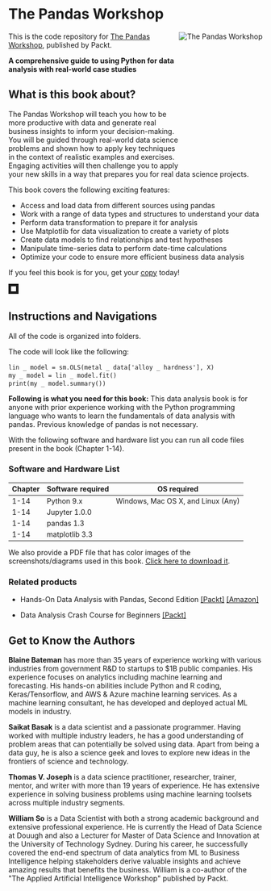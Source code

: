 # The Pandas Workshop

<a href="https://www.packtpub.com/product/the-pandas-workshop/9781800208933?utm_source=github&utm_medium=repository&utm_campaign=9781800208933"><img src="https://static.packt-cdn.com/products/9781800208933/cover/smaller" alt="The Pandas Workshop" height="256px" align="right"></a>

This is the code repository for [The Pandas Workshop](https://www.packtpub.com/product/the-pandas-workshop/9781800208933?utm_source=github&utm_medium=repository&utm_campaign=9781800208933), published by Packt.

**A comprehensive guide to using Python for data analysis with real-world case studies**

## What is this book about?
The Pandas Workshop will teach you how to be more productive with data and generate real business insights to inform your decision-making. You will be guided through real-world data science problems and shown how to apply key techniques in the context of realistic examples and exercises. Engaging activities will then challenge you to apply your new skills in a way that prepares you for real data science projects.

This book covers the following exciting features: 
* Access and load data from different sources using pandas
* Work with a range of data types and structures to understand your data
* Perform data transformation to prepare it for analysis
* Use Matplotlib for data visualization to create a variety of plots
* Create data models to find relationships and test hypotheses
* Manipulate time-series data to perform date-time calculations
* Optimize your code to ensure more efficient business data analysis

If you feel this book is for you, get your [copy](https://www.amazon.com/dp/B09NC5XJ6D) today!

<a href="https://www.packtpub.com/?utm_source=github&utm_medium=banner&utm_campaign=GitHubBanner"><img src="https://raw.githubusercontent.com/PacktPublishing/GitHub/master/GitHub.png" 
alt="https://www.packtpub.com/" border="5" /></a>


## Instructions and Navigations
All of the code is organized into folders.

The code will look like the following:
```
lin _ model = sm.OLS(metal _ data['alloy _ hardness'], X)
my _ model = lin _ model.fit()
print(my _ model.summary())
```

**Following is what you need for this book:**
This data analysis book is for anyone with prior experience working with the Python programming language who wants to learn the fundamentals of data analysis with pandas. Previous knowledge of pandas is not necessary.

With the following software and hardware list you can run all code files present in the book (Chapter 1-14).

### Software and Hardware List


| Chapter  | Software required                    | OS required                        |
| -------- | ------------------------------------ | -----------------------------------|
| 1-14	   | Python 9.x                            | Windows, Mac OS X, and Linux (Any) |
| 1-14	   | Jupyter 1.0.0                         |                                    |
| 1-14	   | pandas 1.3                            |                                    |
| 1-14     | matplotlib 3.3                       |                                    |


We also provide a PDF file that has color images of the screenshots/diagrams used in this book. [Click here to download it](https://static.packt-cdn.com/downloads/9781800208933_ColorImages.pdf).


### Related products <Other books you may enjoy>
* Hands-On Data Analysis with Pandas, Second Edition [[Packt]](https://www.packtpub.com/product/hands-on-data-analysis-with-pandas-second-edition/9781800563452?utm_source=github&utm_medium=repository&utm_campaign=9781800563452) [[Amazon]](https://www.amazon.com/dp/1800563450)

* Data Analysis Crash Course for Beginners [[Packt]](https://www.packtpub.com/product/data-analysis-crash-course-for-beginners-pandas-python-video/9781803242354?utm_source=github&utm_medium=repository&utm_campaign=9781803242354) 

## Get to Know the Authors
**Blaine Bateman**
 has more than 35 years of experience working with various industries from government R&D to startups to $1B public companies. His experience focuses on analytics including machine learning and forecasting. His hands-on abilities include Python and R coding, Keras/Tensorflow, and AWS & Azure machine learning services. As a machine learning consultant, he has developed and deployed actual ML models in industry.

**Saikat Basak** 
is a data scientist and a passionate programmer. Having worked with multiple industry leaders, he has a good understanding of problem areas that can potentially be solved using data. Apart from being a data guy, he is also a science geek and loves to explore new ideas in the frontiers of science and technology.

**Thomas V. Joseph**
is a data science practitioner, researcher, trainer, mentor, and writer with more than 19 years of experience. He has extensive experience in solving business problems using machine learning toolsets across multiple industry segments.

**William So**
is a Data Scientist with both a strong academic background and extensive professional experience. He is currently the Head of Data Science at Douugh and also a Lecturer for Master of Data Science and Innovation at the University of Technology Sydney.
During his career, he successfully covered the end-end spectrum of data analytics from ML to Business Intelligence helping stakeholders derive valuable insights and achieve amazing results that benefits the business.
William is a co-author of the "The Applied Artificial Intelligence Workshop" published by Packt.
